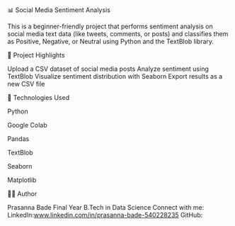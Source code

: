 📊 Social Media Sentiment Analysis

This is a beginner-friendly project that performs sentiment analysis on social media text data (like tweets, comments, or posts) and classifies them as Positive, Negative, or Neutral using Python and the TextBlob library.


📌 Project Highlights

Upload a CSV dataset of social media posts
Analyze sentiment using TextBlob
Visualize sentiment distribution with Seaborn
Export results as a new CSV file


🧰 Technologies Used

Python

Google Colab

Pandas

TextBlob

Seaborn

Matplotlib


🙋‍♂️ Author

Prasanna Bade
Final Year B.Tech in Data Science
Connect with me: LinkedIn:www.linkedin.com/in/prasanna-bade-540228235
                 GitHub:


